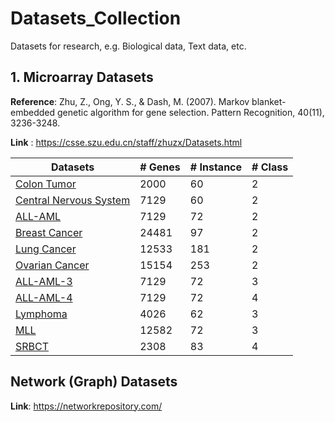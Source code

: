 # Datasets_Collection
Datasets for research, e.g. Biological data, Text data, etc.

## 1. Microarray Datasets
**Reference**: Zhu, Z., Ong, Y. S., & Dash, M. (2007). Markov blanket-embedded genetic algorithm for gene selection. Pattern Recognition, 40(11), 3236-3248.

**Link** : https://csse.szu.edu.cn/staff/zhuzx/Datasets.html

| Datasets | # Genes | # Instance | # Class |
| ---- | ---- | ---- | ---- |
| [Colon Tumor](https://csse.szu.edu.cn/staff/zhuzx/Colon.zip) | 2000 | 60 | 2 |
| [Central Nervous System](https://csse.szu.edu.cn/staff/zhuzx/CNS.zip) | 7129 | 60 | 2 |
| [ALL-AML](https://csse.szu.edu.cn/staff/zhuzx/Leukemia.zip) | 7129 | 72 | 2 |
| [Breast Cancer](https://csse.szu.edu.cn/staff/zhuzx/Breast.zip) | 24481 | 97 | 2 |
| [Lung Cancer](https://csse.szu.edu.cn/staff/zhuzx/Lung.zip) | 12533 | 181 | 2 |
| [Ovarian Cancer](https://csse.szu.edu.cn/staff/zhuzx/Ovarian.zip) | 15154 | 253 | 2 |
| [ALL-AML-3](https://csse.szu.edu.cn/staff/zhuzx/Leukemia_3c.zip) | 7129 | 72 | 3 |
| [ALL-AML-4](https://csse.szu.edu.cn/staff/zhuzx/Leukemia_4c.zip) | 7129 | 72 | 4 |
| [Lymphoma](https://csse.szu.edu.cn/staff/zhuzx/Lymphoma.zip) | 4026 | 62 | 3 |
| [MLL](https://csse.szu.edu.cn/staff/zhuzx/MLL.zip) | 12582 | 72 | 3 |
| [SRBCT](https://csse.szu.edu.cn/staff/zhuzx/SRBCT.zip) | 2308 | 83 | 4 |

## Network (Graph) Datasets
**Link**: https://networkrepository.com/
![]()


